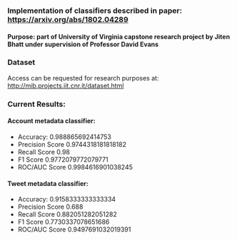 ### Implementation of classifiers described in paper: https://arxiv.org/abs/1802.04289

#### Purpose: part of University of Virginia capstone research project by Jiten Bhatt under supervision of Professor David Evans

### Dataset
Access can be requested for research purposes at:
http://mib.projects.iit.cnr.it/dataset.html

### Current Results:

#### Account metadata classifier:

- Accuracy: 0.988865692414753
- Precision Score 0.9744318181818182
- Recall Score 0.98
- F1 Score 0.9772079772079771
- ROC/AUC Score 0.9984616901038245

#### Tweet metadata classifier:
- Accuracy: 0.9158333333333334
- Precision Score 0.688
- Recall Score 0.882051282051282
- F1 Score 0.7730337078651686
- ROC/AUC Score 0.9497691032019391

